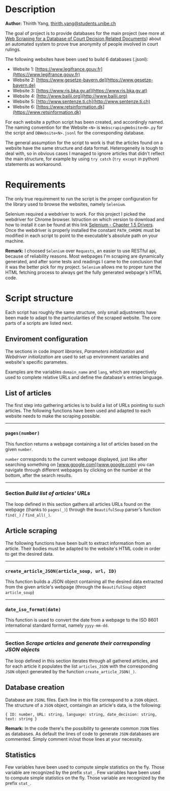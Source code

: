 # Description
**Author:** Thirith Yang, thirith.yang@students.unibe.ch

The goal of project is to provide databases for the main project (see more at [Web Scraping for a Database of Court Decision Related Documents](https://www.digitale-nachhaltigkeit.unibe.ch/studies/bachelor_s__and_master_s_theses_at_inf/natural_language_processing/web_scraping_for_a_database_of_court_decision_related_documents/index_eng.html)) about an automated system to prove true anonymity of people involved in court rulings. 

The following websites have been used to build 6 databases (.jsonl):
- Website 1: [https://www.legifrance.gouv.fr](https://www.legifrance.gouv.fr)
- Website 2: [https://www.gesetze-bayern.de](https://www.gesetze-bayern.de)
- Website 3: [https://www.ris.bka.gv.at](https://www.ris.bka.gv.at)
- Website 4: [http://www.bailii.org](http://www.bailii.org)
- Website 5: [http://www.sentenze.ti.ch](http://www.sentenze.ti.ch)
- Website 6: [https://www.retsinformation.dk](https://www.retsinformation.dk)

For each website a python script has been created, and accordingly named. The naming convention for the Website `<N>` is `WebscrapingWebsite<N>.py` for the script and `DBWebsite<N>.jsonl` for the corresponding database.

The general assumption for the script to work is that the articles found on a website have the same structure and data format. Heterogeneity is tough to deal with, so in obvious cases I managed to ignore articles that didn't reflect the main structure, for example by using `try catch` (`try except` in python) statements as workaround.

# Requirements
The only true requirement to run the script is the proper configuration for the library used to browse the websites, namely `Selenium`.

Selenium required a webdriver to work. For this project I picked the webdriver for Chrome browser. Istruction on which version to download and how to install it can be found at this link
[Selenium - Chapter 1.5 Drivers](https://selenium-python.readthedocs.io/installation.html#drivers). Once the webdriver is properly installed the constant `PATH_CHROME` must be modified in each script to point to the executable's absolute path on your machine.

**Remark:** I choosed `Selenium` over `Requests`, an easier to use RESTful api, because of reliability reasons. Most webpages I'm scraping are dynamically generated, and after some tests and readings I came to the conclusion that it was the better pick for my project. `Selenium` allows me to proper tune the HTML fetching process to always get the fully generated webpage's HTML code.


# Script structure
Each script has roughly the same structure, only small adjustments have been made to adapt to the particularities of the scraped website.
The core parts of a scripts are listed next.

## Enviroment configuration
The sections in code *Import libraries*, *Parameters initialization* and *Webdriver initialization* are used to set up environment variables and website's specific parametes.

Examples are the variables `domain_name` and `lang`, which are respectively used to complete relative URLs and define the database's entries language.

## List of articles
The first step into gathering articles is to build a list of URLs pointing to such articles. The following functions have been used and adapted to each website needs to make the scraping possible.

---
### `pages(number)`
This function returns a webpage containing a list of articles based on the given `number`.

`number` corresponds to the current webpage displayed, just like after searching something on [www.google.com](www.google.com) you can navigate through different webpages by clicking on the number at the bottom, after the search results.

---
### Section *Build list of articles' URLs*
The loop defined in this section gathers all articles URLs found on the webpage (thanks to `pages(_)`) through the `BeautifulSoup` parser's function `find(_)` / `find_all(_)`.

## Article scraping
The following functions have been built to extract information from an article. Their bodies must be adapted to the website's HTML code in order to get the desired data.

---
### `create_article_JSON(article_soup, url, ID)`
This function builds a JSON object containing all the desired data extracted from the given article's webpage (through the `BeautifulSoup` object `article_soup`)

---
### `date_iso_format(date)`
This function is used to convert the date from a webpage to the ISO 8601 international standard format, namely `yyyy-mm-dd`.

---
### Section *Scrape articles and generate their corresponding JSON objects*
The loop defined in this section iterates through all gathered articles, and for each article it populates the list `articles_JSON` with the corresponding `JSON` object generated by the function `create_article_JSON(_)`.

## Database creation
Database are `JSONL` files. Each line in this file correspond to a `JSON` object.
The structure of a `JSON` object, containgin an article's data, is the following:

`{ ID: number, URL: string, language: string, date_decision: string, text: string }`

**Remark:** In the code there's the possibility to generate common `JSON` files as databases. As default the lines of code to generate `JSON` databases are commented. Simply comment in/out those lines at your necessity.

## Statistics
Few variables have been used to compute simple statistics on the fly. Those variable are recognized by the prefix `stat_`.
Few variables have been used to compute simple statistics on the fly. Those variable are recognized by the prefix `stat_`.